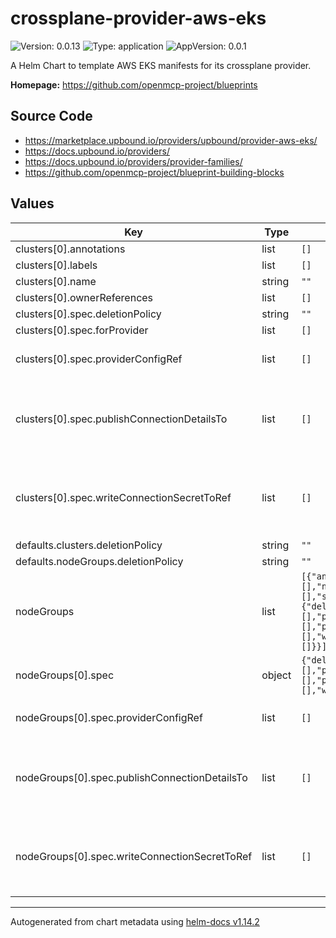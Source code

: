 

# crossplane-provider-aws-eks

![Version: 0.0.13](https://img.shields.io/badge/Version-0.0.13-informational?style=flat-square) ![Type: application](https://img.shields.io/badge/Type-application-informational?style=flat-square) ![AppVersion: 0.0.1](https://img.shields.io/badge/AppVersion-0.0.1-informational?style=flat-square)

A Helm Chart to template AWS EKS manifests for its crossplane provider.

**Homepage:** <https://github.com/openmcp-project/blueprints>

## Source Code

* <https://marketplace.upbound.io/providers/upbound/provider-aws-eks/>
* <https://docs.upbound.io/providers/>
* <https://docs.upbound.io/providers/provider-families/>
* <https://github.com/openmcp-project/blueprint-building-blocks>

## Values

| Key | Type | Default | Description |
|-----|------|---------|-------------|
| clusters[0].annotations | list | `[]` |  |
| clusters[0].labels | list | `[]` |  |
| clusters[0].name | string | `""` |  |
| clusters[0].ownerReferences | list | `[]` |  |
| clusters[0].spec.deletionPolicy | string | `""` |  |
| clusters[0].spec.forProvider | list | `[]` |  |
| clusters[0].spec.providerConfigRef | list | `[]` | ProviderConfigReference specifies how the provider that will be used to create, observe, update, and delete this managed resource should be configured. |
| clusters[0].spec.publishConnectionDetailsTo | list | `[]` | PublishConnectionDetailsTo specifies the connection secret config which contains a name, metadata and a reference to secret store config to which any connection details for this managed resource should be written. Connection details frequently include the endpoint, username, and password required to connect to the managed resource. |
| clusters[0].spec.writeConnectionSecretToRef | list | `[]` | *optional* - When a Crossplane Provider creates a managed resource it may generate resource-specific details, like usernames, passwords or connection details like an IP address.   Crossplane stores these details in a Kubernetes Secret object specified by the `writeConnectionSecretToRef` values. Learn more about Crossplane concept [Managed Resources Fields](https://docs.crossplane.io/latest/concepts/managed-resources/#writeconnectionsecrettoref)! |
| defaults.clusters.deletionPolicy | string | `""` |  |
| defaults.nodeGroups.deletionPolicy | string | `""` |  |
| nodeGroups | list | `[{"annotations":[],"labels":[],"name":"","ownerReferences":[],"spec":{"deletionPolicy":"","forProvider":[],"providerConfigRef":[],"publishConnectionDetailsTo":[],"writeConnectionSecretToRef":[]}}]` | https://marketplace.upbound.io/providers/upbound/provider-aws-eks/v1.11.0/resources/eks.aws.upbound.io/NodeGroup/v1beta1 |
| nodeGroups[0].spec | object | `{"deletionPolicy":"","forProvider":[],"providerConfigRef":[],"publishConnectionDetailsTo":[],"writeConnectionSecretToRef":[]}` | https://marketplace.upbound.io/providers/upbound/provider-aws-eks/v1.11.0/resources/eks.aws.upbound.io/Cluster/v1beta1 |
| nodeGroups[0].spec.providerConfigRef | list | `[]` | ProviderConfigReference specifies how the provider that will be used to create, observe, update, and delete this managed resource should be configured. |
| nodeGroups[0].spec.publishConnectionDetailsTo | list | `[]` | PublishConnectionDetailsTo specifies the connection secret config which contains a name, metadata and a reference to secret store config to which any connection details for this managed resource should be written. Connection details frequently include the endpoint, username, and password required to connect to the managed resource. |
| nodeGroups[0].spec.writeConnectionSecretToRef | list | `[]` | *optional* - When a Crossplane Provider creates a managed resource it may generate resource-specific details, like usernames, passwords or connection details like an IP address.   Crossplane stores these details in a Kubernetes Secret object specified by the `writeConnectionSecretToRef` values. Learn more about Crossplane concept [Managed Resources Fields](https://docs.crossplane.io/latest/concepts/managed-resources/#writeconnectionsecrettoref)! |

----------------------------------------------
Autogenerated from chart metadata using [helm-docs v1.14.2](https://github.com/norwoodj/helm-docs/releases/v1.14.2)
